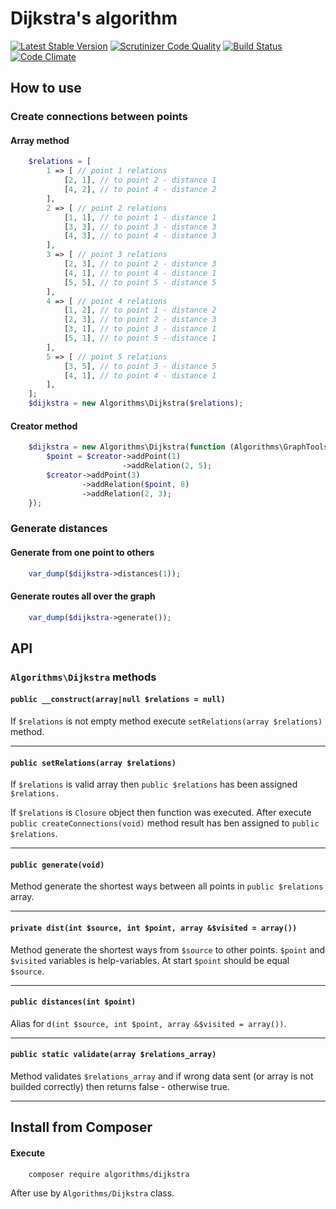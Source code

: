 # Dijkstra's algorithm
[![Latest Stable Version](https://poser.pugx.org/algorithms/dijkstra/v/stable)](https://packagist.org/packages/algorithms/dijkstra) [![Scrutinizer Code Quality](https://scrutinizer-ci.com/g/PHPAlgorithms/Dijkstra-s-algorithm/badges/quality-score.png?b=master)](https://scrutinizer-ci.com/g/PHPAlgorithms/Dijkstra-s-algorithm/?branch=master) [![Build Status](https://travis-ci.org/PHPAlgorithms/Dijkstra-s-algorithm.svg?branch=master)](https://travis-ci.org/PHPAlgorithms/Dijkstra-s-algorithm) [![Code Climate](https://codeclimate.com/github/PHPAlgorithms/Dijkstra-s-algorithm/badges/gpa.svg)](https://codeclimate.com/github/PHPAlgorithms/Dijkstra-s-algorithm)

## How to use
### Create connections between points
#### Array method

```php
    $relations = [
        1 => [ // point 1 relations
            [2, 1], // to point 2 - distance 1
            [4, 2], // to point 4 - distance 2
        ],
        2 => [ // point 2 relations
            [1, 1], // to point 1 - distance 1
            [3, 3], // to point 3 - distance 3
            [4, 3], // to point 4 - distance 3
        ],
        3 => [ // point 3 relations
            [2, 3], // to point 2 - distance 3
            [4, 1], // to point 4 - distance 1
            [5, 5], // to point 5 - distance 5
        ],
        4 => [ // point 4 relations
            [1, 2], // to point 1 - distance 2
            [2, 3], // to point 2 - distance 3
            [3, 1], // to point 3 - distance 1
            [5, 1], // to point 5 - distance 1
        ],
        5 => [ // point 5 relations
            [3, 5], // to point 3 - distance 5
            [4, 1], // to point 4 - distance 1
        ],
    ];
    $dijkstra = new Algorithms\Dijkstra($relations);
```

#### Creator method

```php
    $dijkstra = new Algorithms\Dijkstra(function (Algorithms\GraphTools\Creator $creator) {
        $point = $creator->addPoint(1)
                         ->addRelation(2, 5);
        $creator->addPoint(3)
                ->addRelation($point, 8)
                ->addRelation(2, 3);
    });
```

### Generate distances
#### Generate from one point to others

```php
    var_dump($dijkstra->distances(1));
```

#### Generate routes all over the graph

```php
    var_dump($dijkstra->generate());
```

## API
### `Algorithms\Dijkstra` methods
#### `public __construct(array|null $relations = null)`
If `$relations` is not empty method execute `setRelations(array $relations)` method.

* * *

#### `public setRelations(array $relations)`
If `$relations` is valid array then `public $relations` has been assigned `$relations.`

If `$relations` is `Closure` object then function was executed. After execute `public createConnections(void)` method result has ben assigned to `public $relations`.

* * *

#### `public generate(void)`
Method generate the shortest ways between all points in `public $relations` array.

* * *

#### `private dist(int $source, int $point, array &$visited = array())`
Method generate the shortest ways from `$source` to other points. `$point` and `$visited` variables is help-variables. At start `$point` should be equal `$source`.

* * *

#### `public distances(int $point)`
Alias for `d(int $source, int $point, array &$visited = array())`.

* * *

#### `public static validate(array $relations_array)`
Method validates `$relations_array` and if wrong data sent (or array is not builded correctly) then returns false - otherwise true.

* * *

## Install from Composer

#### Execute

        composer require algorithms/dijkstra

After use by `Algorithms/Dijkstra` class.
